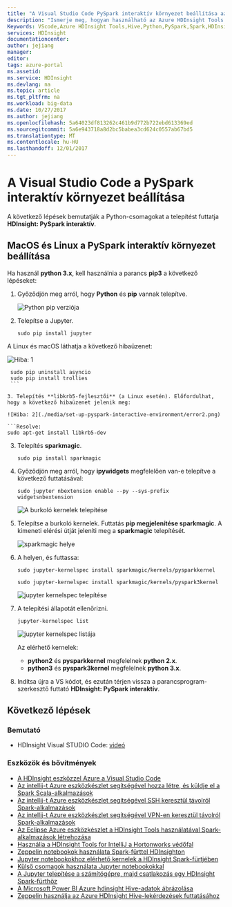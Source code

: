 ```yaml
---
title: "A Visual Studio Code PySpark interaktív környezet beállítása az Azure HDInsight eszközök - |} Microsoft Docs"
description: "Ismerje meg, hogyan használható az Azure HDInsight Tools for Visual Studio Code létrehozása és elküldése a lekérdezések és parancsfájlok."
Keywords: VScode,Azure HDInsight Tools,Hive,Python,PySpark,Spark,HDInsight,Hadoop,LLAP,Interactive Hive,Interactive Query
services: HDInsight
documentationcenter: 
author: jejiang
manager: 
editor: 
tags: azure-portal
ms.assetid: 
ms.service: HDInsight
ms.devlang: na
ms.topic: article
ms.tgt_pltfrm: na
ms.workload: big-data
ms.date: 10/27/2017
ms.author: jejiang
ms.openlocfilehash: 5a64023df813262c461b9d772b722ebd613369ed
ms.sourcegitcommit: 5a6e943718a8d2bc5babea3cd624c0557ab67bd5
ms.translationtype: MT
ms.contentlocale: hu-HU
ms.lasthandoff: 12/01/2017
---
```

# <a name="set-up-the-pyspark-interactive-environment-for-visual-studio-code"></a>A Visual Studio Code a PySpark interaktív környezet beállítása

A következő lépések bemutatják a Python-csomagokat a telepítést futtatja **HDInsight: PySpark interaktív**.


## <a name="set-up-the-pyspark-interactive-environment-on-macos-and-linux"></a>MacOS és Linux a PySpark interaktív környezet beállítása
Ha használ **python 3.x**, kell használnia a parancs **pip3** a következő lépéseket:

1. Győződjön meg arról, hogy **Python** és **pip** vannak telepítve.
 
    ![Python pip verziója](./media/set-up-pyspark-interactive-environment/check-python-pip-version.png)

2.  Telepítse a Jupyter.
    ```
    sudo pip install jupyter
    ```
   A Linux és macOS láthatja a következő hibaüzenet:

   ![Hiba: 1](./media/set-up-pyspark-interactive-environment/error1.png)

   ```Resolve:
    sudo pip uninstall asyncio
    sudo pip install trollies
    ```

3. Telepítés **libkrb5-fejlesztői** (a Linux esetén). Előfordulhat, hogy a következő hibaüzenet jelenik meg:

   ![Hiba: 2](./media/set-up-pyspark-interactive-environment/error2.png)
       
   ```Resolve:
   sudo apt-get install libkrb5-dev 
   ```

3. Telepítés **sparkmagic**.
   ```
   sudo pip install sparkmagic
   ```

4. Győződjön meg arról, hogy **ipywidgets** megfelelően van-e telepítve a következő futtatásával:
   ```
   sudo jupyter nbextension enable --py --sys-prefix widgetsnbextension
   ```
   ![A burkoló kernelek telepítése](./media/set-up-pyspark-interactive-environment/ipywidget-enable.png)
 

5. Telepítse a burkoló kernelek. Futtatás **pip megjelenítése sparkmagic**. A kimeneti elérési útját jeleníti meg a **sparkmagic** telepítését. 

    ![sparkmagic helye](./media/set-up-pyspark-interactive-environment/sparkmagic-location.png)
   
6. A helyen, és futtassa:

   ```Python2
   sudo jupyter-kernelspec install sparkmagic/kernels/pysparkkernel   
   ```
   ```Python3
   sudo jupyter-kernelspec install sparkmagic/kernels/pyspark3kernel
   ```

   ![jupyter kernelspec telepítése](./media/set-up-pyspark-interactive-environment/jupyter-kernelspec-install.png)
7. A telepítési állapotát ellenőrizni.

    ```
    jupyter-kernelspec list
    ```
    ![jupyter kernelspec listája](./media/set-up-pyspark-interactive-environment/jupyter-kernelspec-list.png)

    Az elérhető kernelek: 
    - **python2** és **pysparkkernel** megfelelnek **python 2.x**. 
    - **python3** és **pyspark3kernel** megfelelnek **python 3.x**. 

8. Indítsa újra a VS kódot, és ezután térjen vissza a parancsprogram-szerkesztő futtató **HDInsight: PySpark interaktív**.

## <a name="next-steps"></a>Következő lépések

### <a name="demo"></a>Bemutató
* HDInsight Visual STUDIO Code: [videó](https://go.microsoft.com/fwlink/?linkid=858706)

### <a name="tools-and-extensions"></a>Eszközök és bővítmények
* [A HDInsight eszközzel Azure a Visual Studio Code](hdinsight-for-vscode.md)
* [Az intellij-t Azure eszközkészlet segítségével hozza létre, és küldje el a Spark Scala-alkalmazások](spark/apache-spark-intellij-tool-plugin.md)
* [Az intellij-t Azure eszközkészlet segítségével SSH keresztül távolról Spark-alkalmazások](spark/apache-spark-intellij-tool-debug-remotely-through-ssh.md)
* [Az intellij-t Azure eszközkészlet segítségével VPN-en keresztül távolról Spark-alkalmazások](spark/apache-spark-intellij-tool-plugin-debug-jobs-remotely.md)
* [Az Eclipse Azure eszközkészlet a HDInsight Tools használatával Spark-alkalmazások létrehozása](spark/apache-spark-eclipse-tool-plugin.md)
* [Használja a HDInsight Tools for IntelliJ a Hortonworks védőfal](hadoop/hdinsight-tools-for-intellij-with-hortonworks-sandbox.md)
* [Zeppelin notebookok használata Spark-fürttel HDInsighton](spark/apache-spark-zeppelin-notebook.md)
* [Jupyter notebookokhoz elérhető kernelek a HDInsight Spark-fürtjében](spark/apache-spark-jupyter-notebook-kernels.md)
* [Külső csomagok használata Jupyter notebookokkal](spark/apache-spark-jupyter-notebook-use-external-packages.md)
* [A Jupyter telepítése a számítógépre, majd csatlakozás egy HDInsight Spark-fürthöz](spark/apache-spark-jupyter-notebook-install-locally.md)
* [A Microsoft Power BI Azure hdinsight Hive-adatok ábrázolása](hadoop/apache-hadoop-connect-hive-power-bi.md)
* [Zeppelin használja az Azure HDInsight Hive-lekérdezések futtatásához](hdinsight-connect-hive-zeppelin.md)
